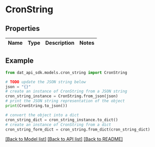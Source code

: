 # CronString


## Properties

Name | Type | Description | Notes
------------ | ------------- | ------------- | -------------

## Example

```python
from dat_api_sdk.models.cron_string import CronString

# TODO update the JSON string below
json = "{}"
# create an instance of CronString from a JSON string
cron_string_instance = CronString.from_json(json)
# print the JSON string representation of the object
print(CronString.to_json())

# convert the object into a dict
cron_string_dict = cron_string_instance.to_dict()
# create an instance of CronString from a dict
cron_string_form_dict = cron_string.from_dict(cron_string_dict)
```
[[Back to Model list]](../README.md#documentation-for-models) [[Back to API list]](../README.md#documentation-for-api-endpoints) [[Back to README]](../README.md)


